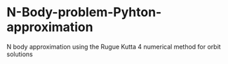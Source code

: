 # N-Body-problem-Pyhton-approximation
N body approximation using the Rugue Kutta 4 numerical method for orbit solutions
